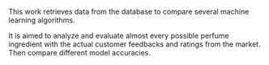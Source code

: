 This work retrieves data from the database to compare several machine learning algorithms.

It is aimed to analyze and evaluate almost every possible perfume ingredient with the actual customer feedbacks and ratings from the market. Then compare different model accuracies.
